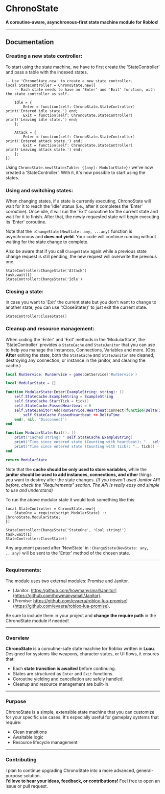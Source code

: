 # ChronoState
**A coroutine-aware, asynchronous-first state machine module for Roblox!**

---

## Documentation

### Creating a new state controller:
To start using the state machine, we have to first create the 'StateController' and pass a table with the indexed states.
```luau
-- Use 'ChronoState.new' to create a new state controller.
local StateController = ChronoState.new({
	-- Each state needs to have an 'Enter' and 'Exit' function, with the state controller as self.
	
	Idle = {
		Enter = function(self: ChronoState.StateController) print('Entered idle state.') end;
		Exit = function(self: ChronoState.StateController) print('Leaving idle state.') end;
	};
	
	Attack = {
		Enter = function(self: ChronoState.StateController) print('Entered attack state.') end;
		Exit = function(self: ChronoState.StateController) print('Leaving attack state.') end;
	};
})
```
Using ```ChronoState.new(StatesTable: {[any]: ModularState})``` we've now created a 'StateController'. With it, it's now possible to start using the states.

### Using and switching states:
When changing states, if a state is currently executing, ChronoState will wait for it to reach the 'idle' status (i.e., after it completes the 'Enter' coroutine). Once idle, it will run the 'Exit' coroutine for the current state and wait for it to finish. After that, the newly requested state will begin executing its 'Enter' coroutine.

Note that the ```:ChangeState(NewState: any, ...any)``` function is asynchronous and **does not yield**. Your code will continue running without waiting for the state change to complete.

Also be aware that if you call ```ChangeState``` again while a previous state change request is still pending, the new request will overwrite the previous one.
```luau
StateController:ChangeState('Attack')
task.wait(1)
StateController:ChangeState('Idle')
```

### Closing a state:
In case you want to 'Exit' the current state but you don't want to change to another state, you can use ':CloseState()' to just exit the current state.
```luau
StateController:CloseState()
```

### Cleanup and resource management:
When coding the 'Enter' and 'Exit' methods in the 'ModularState', the 'StateController' provides a ```StateCache``` and ```StateJanitor``` that you can use to help you manage the Instances, Connections, Variables and more.
(Obs: **After** exiting the state, both the ```StateCache``` and ```StateJanitor``` are cleaned, destroying any connection, or instance in the janitor, and clearing the cache.)
```lua
local RunService: RunService = game:GetService('RunService')

local ModularState = {}

function ModularState:Enter(ExampleString: string): ()
	self.StateCache.ExampleString = ExampleString
	self.StateCache.StartTick = tick()
	self.StateCache.PassedHeartbeat = 0
	self.StateJanitor:Add(RunService.Heartbeat:Connect(function(DeltaTime: number): ()
		self.StateCache.PassedHeartbeat += DeltaTime
	end), nil, 'Disconnect')
end

function ModularState:Exit(): ()
	print("Cached string: " self.StateCache.ExampleString)
	print("Time since entered state (Counting with heartbeat): ".. self.StateCache.PassedHeartbeat)
	print("Time since entered state (Counting with tick): ".. tick() - self.StateCache.StartTick)
end

return ModularState
```
Note that the **cache should be only used to store variables**, while the **janitor should be used to add instances, connections, and other** things you want to destroy after the state changes.
*(If you haven't used Janitor API before, check the "Requirements" section. The API is really easy and simple to use and understand)*

To run the above modular state it would look something like this:
```luau
local StateController = ChronoState.new({
	StateOne = require(script.ModularState) :: ChronoState.ModularState;
})

StateController:ChangeState('StateOne', 'Cool string!')
task.wait(1)
StateController:CloseState()
```
Any argument passed after 'NewState' in ```:ChangeState(NewState: any, ...any)``` will be sent to the 'Enter' method of the chosen state.

---

### Requirements:

The module uses two external modules: Promise and Janitor.
 - [Janitor: https://github.com/howmanysmall/Janitor](https://github.com/howmanysmall/Janitor).
 - [Promise: https://github.com/evaera/roblox-lua-promise](https://github.com/evaera/roblox-lua-promise).

Be sure to include them in your project and **change the require path** in the ChronoState module if needed!

---

### Overview

**ChronoState** is a coroutine-safe state machine for Roblox written in **Luau**. Designed for systems like weapons, character states, or UI flows, it ensures that:

- Each **state transition is awaited** before continuing.
- States are structured as `Enter` and `Exit` functions.
- Coroutine yielding and cancellation are safely handled.
- Cleanup and resource management are built-in.

---

### Purpose

ChronoState is a simple, extensible state machine that you can customize for your specific use cases. It's especially useful for gameplay systems that require:

- Clean transitions
- Awaitable logic
- Resource lifecycle management

---

### Contributing

I plan to continue upgrading ChronoState into a more advanced, general-purpose solution.  
**I’d love to hear your ideas, feedback, or contributions!** Feel free to open an issue or pull request.
